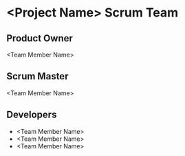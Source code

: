 # \<Project Name\> Scrum Team
## Product Owner
\<Team Member Name\>
## Scrum Master
\<Team Member Name\>
## Developers
- \<Team Member Name\>
- \<Team Member Name\>
- \<Team Member Name\>
